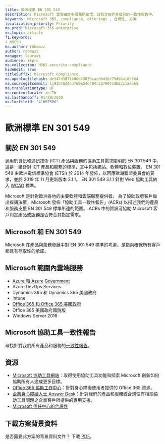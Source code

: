 ```yaml
---
title: 歐洲標準 EN 301 549
description: Microsoft 雲端由許多服務所組成，且包含在許多個別的一致性報告中。
keywords: Microsoft 365, compliance, offerings , 合規性, 方案
localization_priority: Priority
ms.prod: Microsoft-365-enterprise
ms.topic: article
f1.keywords:
- NOCSH
ms.author: robmazz
author: robmazz
manager: laurawi
audience: itpro
ms.collection: M365-security-compliance
hideEdit: true
titleSuffix: Microsoft Compliance
ms.openlocfilehash: de947d3871b00d43030cacd643bc79d9b410c8b4
ms.sourcegitcommit: 1c91b7b24537d0e54d484c3379043db53c1aea65
ms.translationtype: HT
ms.contentlocale: zh-TW
ms.lasthandoff: 01/29/2020
ms.locfileid: "41602500"
---
```

# <a name="european-standards-en-301-549"></a>歐洲標準 EN 301 549

## <a name="about-en-301-549"></a>關於 EN 301 549

適用於資訊和通訊技術 (ICT) 產品與服務的協助工具需求闡明於 EN 301 549 中，這是一組針對 ICT 產品和服務的標準，其中包括網站、軟體和數位裝置。 EN 301 549 由歐洲電信標準協會 (ETSI) 於 2014 年發佈，以回應歐洲聯盟委員會的要求，並於 2019 年 11 月更新版本 3.1.1。 EN 301 549 3.1.1 針對 Web 協助工具納入 [WCAG](offering-WCAG-2-1.md) 標準。

Microsoft 是針對歐洲各地的主要軟體和雲端服務提供者。 為了協助政府客戶做出採購決策，Microsoft 發佈「協助工具一致性報告」(ACRs) 以描述我們的產品和服務支援 EN 301 549 標準所達的範圍。 ACRs 中的資訊可協助 Microsoft 客戶判定產品或服務是否符合其指定需求。

## <a name="microsoft-and-en-301-549"></a>Microsoft 和 EN 301 549

Microsoft 在產品與服務發展中對 EN 301 549 標準的考慮，是指向確保所有客戶都具有存取性的承諾。

## <a name="microsoft-in-scope-cloud-services"></a>Microsoft 範圍內雲端服務

- [Azure 和 Azure Government](https://go.microsoft.com/fwlink/p/?linkid=2051569)
- Azure DevOps Services
- Dynamics 365 和 Dynamics 365 美國政府
- Intune
- [Office 365 和 Office 365 美國政府](https://go.microsoft.com/fwlink/p/?LinkID=2077751)
- Office 365 美國政府國防版
- Windows Server 2016

## <a name="microsoft-accessibility-conformance-reports"></a>Microsoft 協助工具一致性報告

尋找針對我們所有產品和服務的[一致性報告](https://go.microsoft.com/fwlink/p/?linkid=2050974)。

## <a name="resources"></a>資源

- [Microsoft 協助工具網站](https://www.microsoft.com/accessibility)：取得使用協助工具功能和探索 Microsoft 創新如何協助所有人達成更多目標。
- [Office 365 協助工作中心](https://go.microsoft.com/fwlink/p/?linkid=2051801)：針對身心障礙使用者提供的 Office 365 資源。
- [企業身心障礙人士 Answer Desk](https://go.microsoft.com/fwlink/p/?linkid=2050890)：針對我們的產品和服務或合規性有相關協助工具問題之企業客戶所提供的專用支援。
- [Microsoft 信任中心的合規性](https://www.microsoft.com/trust-center/compliance/compliance-overview)

## <a name="download-the-offering-backgrounder"></a>下載方案背景資料

是否需要此方案的背景資料文件？ 下載 [PDF](https://download.microsoft.com/download/F/B/B/FBB0D35E-A1B3-4078-A75D-702368311649/China-Compliance.pdf)。
